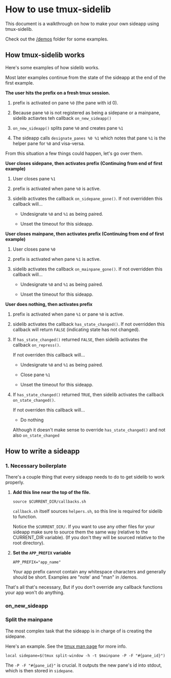 
# How to use tmux-sidelib

This document is a walkthrough on how to make your own sideapp using tmux-sidelib.

Check out the [/demos](/demos) folder for some examples.

## How tmux-sidelib works

Here's some examples of how sidelib works.

Most later examples continue from the state of the sideapp at the end of the first example.

**The user hits the prefix on a fresh tmux session.**

1. prefix is activated on pane `%0` (the pane with id 0).

2. Because pane `%0` is not registered as being a sidepane or a mainpane, sidelib actiavtes teh callback `on_new_sideapp()` 

3. `on_new_sideapp()` splits pane `%0` and creates pane `%1`

4. The sideapp calls `designate_panes %0 %1` which notes that pane `%1` is the helper pane for `%0` and visa-versa.

From this situation a few things could happen, let's go over them.

**User closes sidepane, then activates prefix (Continuing from end of first example)**

1. User closes pane `%1`

2. prefix is activated when pane `%0` is active.

3. sidelib activates the callback `on_sidepane_gone()`. If not overridden this callback will...

    - Undesignate `%0` and `%1` as being paired.
  
    - Unset the timeout for this sideapp.
    
**User closes mainpane, then activates prefix (Continuing from end of first example)**

1. User closes pane `%0`

2. prefix is activated when pane `%1` is active.

3. sidelib activates the callback `on_mainpane_gone()`. If not overridden this callback will...

    - Undesignate `%0` and `%1` as being paired.
  
    - Unset the timeout for this sideapp.

**User does nothing, then activates prefix**

1. prefix is activated when pane `%1` or pane `%0` is active.

2. sidelib activates the callback `has_state_changed()`. If not overridden this callback will return `FALSE` (indicating state has not changed).

3. If `has_state_changed()` returned `FALSE`, then sidelib activates the callback `on_repress()`. 

   If not overriden this callback will...

    - Undesignate `%0` and `%1` as being paired.
    
    - Close pane `%1`
  
    - Unset the timeout for this sideapp.
   
3. If `has_state_changed()` returned `TRUE`, then sidelib activates the callback `on_state_changed()`. 

   If not overriden this callback will...

    - Do nothing
    
   Although it doesn't make sense to override `has_state_changed()` and not also `on_state_changed`


## How to write a sideapp

### 1. Necessary boilerplate

There's a couple thing that every sideapp needs to do to get sidelib to work properly.

1. **Add this line near the top of the file.**

       source $CURRENT_DIR/callbacks.sh
   
   `callback.sh` itself sources `helpers.sh`, so this line is required for sidelib to function.
   
   Notice the `$CURRENT_DIR/`. If you want to use any other files for your sideapp make sure to source them the same way (relative to the CURRENT_DIR variable). (If you don't they will be sourced relative to the root directory).
 
2. **Set the `APP_PREFIX` variable**

       APP_PREFIX="app_name"
   
   Your app prefix cannot contain any whitespace characters and generally should be short. Examples are "note' and "man" in /demos.
   
That's all that's necessary, But if you don't override any callback functions your app won't do anything.
   
### on_new_sideapp



### Split the mainpane

The most complex task that the sideapp is in charge of is creating the sidepane.

Here's an example. See the [tmux man page](https://man.openbsd.org/OpenBSD-current/man1/tmux.1#split-window) for more info.

    local sidepane=$(tmux split-window -h -t $mainpane -P -F "#{pane_id}")
  
The `-P -F "#{pane_id}"` is crucial. It outputs the new pane's id into stdout, which is then stored in `sidepane`.
